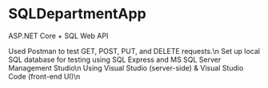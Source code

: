 # SQLDepartmentApp
ASP.NET Core + SQL Web API

Used Postman to test GET, POST, PUT, and DELETE requests.\n
Set up local SQL database for testing using SQL Express and MS SQL Server Management Studio\n
Using Visual Studio (server-side) & Visual Studio Code (front-end UI)\n
